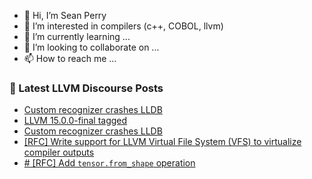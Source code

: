 - 👋 Hi, I’m Sean Perry
- 👀 I’m interested in compilers (c++, COBOL, llvm)
- 🌱 I’m currently learning ...
- 💞️ I’m looking to collaborate on ...
- 📫 How to reach me ...

<!---
s66perry/s66perry is a ✨ special ✨ repository because its `README.md` (this file) appears on your GitHub profile.
You can click the Preview link to take a look at your changes.
--->
### 📕 Latest LLVM Discourse Posts

<!-- DISCOURSE-LLVM:START -->
- [Custom recognizer crashes LLDB](https://discourse.llvm.org/t/custom-recognizer-crashes-lldb/65028#post_8)
- [LLVM 15.0.0-final tagged](https://discourse.llvm.org/t/llvm-15-0-0-final-tagged/65097#post_5)
- [Custom recognizer crashes LLDB](https://discourse.llvm.org/t/custom-recognizer-crashes-lldb/65028#post_7)
- [[RFC] Write support for LLVM Virtual File System &lpar;VFS&rpar; to virtualize compiler outputs](https://discourse.llvm.org/t/rfc-write-support-for-llvm-virtual-file-system-vfs-to-virtualize-compiler-outputs/65110#post_1)
- [# [RFC] Add `tensor.from_shape` operation](https://discourse.llvm.org/t/rfc-add-tensor-from-shape-operation/65101#post_8)
<!-- DISCOURSE-LLVM:END -->
